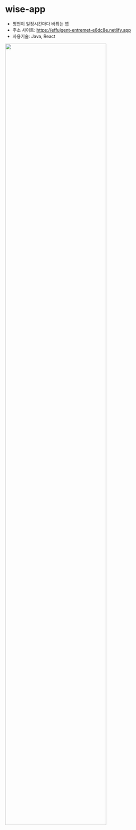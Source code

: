 # wise-app
- 명언이 일정시간마다 바뀌는 앱
- 주소 사이트: https://effulgent-entremet-e6dc8e.netlify.app
- 사용기술: Java, React

<img width="80%" src="https://github.com/TerRanda/wise-app/assets/128760822/9c8c99bb-502d-459d-9f68-8552e4adf30f"/>
